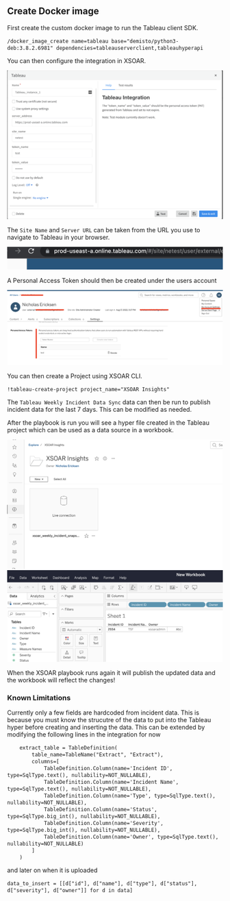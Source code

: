 ## Create Docker image

First create the custom docker image to run the Tableau client SDK.

```
/docker_image_create name=tableau base="demisto/python3-deb:3.8.2.6981" dependencies=tableauserverclient,tableauhyperapi
```


You can then configure the integration in XSOAR.

<img src="imgs/integration.png" />

The `Site Name` and `Server URL` can be taken from the URL you use to navigate to Tableau in your browser.

<img src="imgs/url.png" />

A Personal Access Token should then be created under the users account

<img src="imgs/PAT.png" />

You can then create a Project using XSOAR CLI.

```
!tableau-create-project project_name="XSOAR Insights"
```

The `Tableau Weekly Incident Data Sync` data can then be run to publish incident data for the last 7 days.
This can be modified as needed.


After the playbook is run you will see a hyper file created in the Tableau project which can be used as a data source in a workbook.

<img src="imgs/data.png" />

<img src="imgs/workbook.png" />

When the XSOAR playbook runs again it will publish the updated data and the workbook will reflect the changes!


### Known Limitations

Currently only a few fields are hardcoded from incident data.  This is because you must know the strucutre of the data to put into the Tableau hyper
before creating and inserting the data.  This can be extended by modifying the following lines in the integration for now


```
    extract_table = TableDefinition(
        table_name=TableName("Extract", "Extract"),
        columns=[
            TableDefinition.Column(name='Incident ID', type=SqlType.text(), nullability=NOT_NULLABLE),
            TableDefinition.Column(name='Incident Name', type=SqlType.text(), nullability=NOT_NULLABLE),
            TableDefinition.Column(name='Type', type=SqlType.text(), nullability=NOT_NULLABLE),
            TableDefinition.Column(name='Status', type=SqlType.big_int(), nullability=NOT_NULLABLE),
            TableDefinition.Column(name='Severity', type=SqlType.big_int(), nullability=NOT_NULLABLE),
            TableDefinition.Column(name='Owner', type=SqlType.text(), nullability=NOT_NULLABLE)
        ]
    )

```

and later on when it is uploaded

```
data_to_insert = [[d["id"], d["name"], d["type"], d["status"], d["severity"], d["owner"]] for d in data]
```
